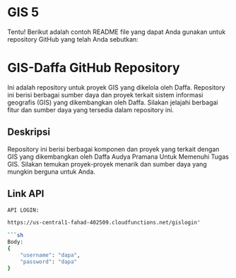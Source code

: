 # GIS 5

Tentu! Berikut adalah contoh README file yang dapat Anda gunakan untuk repository GitHub yang telah Anda sebutkan:

# GIS-Daffa GitHub Repository

Ini adalah repository untuk proyek GIS yang dikelola oleh Daffa. Repository ini berisi berbagai sumber daya dan proyek terkait sistem informasi geografis (GIS) yang dikembangkan oleh Daffa. Silakan jelajahi berbagai fitur dan sumber daya yang tersedia dalam repository ini.


## Deskripsi

Repository ini berisi berbagai komponen dan proyek yang terkait dengan GIS yang dikembangkan oleh Daffa Audya Pramana Untuk Memenuhi Tugas GIS. Silakan temukan proyek-proyek menarik dan sumber daya yang mungkin berguna untuk Anda.

## Link API

```sh
API LOGIN:

https://us-central1-fahad-402509.cloudfunctions.net/gislogin"

```sh
Body:
{
    "username": "dapa",
    "password": "dapa"
}

